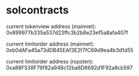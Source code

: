 # solcontracts

current tokenview address (mainnet): 0x899977b335a537d23ffc3b2b8e23ef5a8afa407f

current limitorder address (mainnet): 0xb0dAFa45a73dDB45EAf3E2f7fC69d9ea4b3d1d55

current limitorder address (ropsten): 0xa88F538F79f82a94Bc12ba6D6692d1F92a8cb597